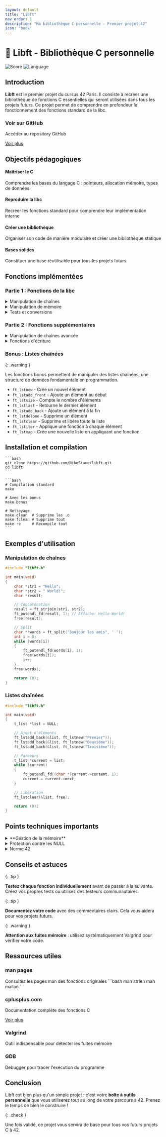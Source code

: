 ```yaml
---
layout: default
title: "Libft"
nav_order: 1
description: "Ma bibliothèque C personnelle - Premier projet 42"
icon: "book"
---
```


# 🔷 Libft - Bibliothèque C personnelle

![Score](https://img.shields.io/badge/Score-120%2F100-success)
![Language](https://img.shields.io/badge/Language-C-blue)

## Introduction

**Libft** est le premier projet du cursus 42 Paris. Il consiste à recréer une bibliothèque de fonctions C essentielles qui seront utilisées dans tous les projets futurs. Ce projet permet de comprendre en profondeur le fonctionnement des fonctions standard de la libc.

<div class="project-card">
  <h3>Voir sur GitHub</h3>
  <p>Accéder au repository GitHub</p>
  <a href="https://github.com/NikoStano/libft" class="btn btn-primary">Voir plus</a>
</div>

## Objectifs pédagogiques

<div class="steps-container">
  <div class="step">
  <h4>Maîtriser le C</h4>
  <p>Comprendre les bases du langage C : pointeurs, allocation mémoire, types de données</p>
</div>

  <div class="step">
  <h4>Reproduire la libc</h4>
  <p>Recréer les fonctions standard pour comprendre leur implémentation interne</p>
</div>

  <div class="step">
  <h4>Créer une bibliothèque</h4>
  <p>Organiser son code de manière modulaire et créer une bibliothèque statique</p>
</div>

  <div class="step">
  <h4>Bases solides</h4>
  <p>Constituer une base réutilisable pour tous les projets futurs</p>
</div>
</div>

## Fonctions implémentées

### Partie 1 : Fonctions de la libc

<details>
<summary>Manipulation de chaînes</summary>

- `ft_strlen` - Calcule la longueur d'une chaîne
  - `ft_strchr` - Recherche un caractère dans une chaîne
  - `ft_strrchr` - Recherche la dernière occurrence d'un caractère
  - `ft_strncmp` - Compare deux chaînes sur n caractères
  - `ft_strnstr` - Recherche une sous-chaîne dans une chaîne
  - `ft_strlcpy` - Copie une chaîne de manière sécurisée
  - `ft_strlcat` - Concatène deux chaînes de manière sécurisée
</details>

<details>
<summary>Manipulation de mémoire</summary>

- `ft_memset` - Remplit une zone mémoire avec un octet
  - `ft_bzero` - Met à zéro une zone mémoire
  - `ft_memcpy` - Copie une zone mémoire
  - `ft_memmove` - Copie une zone mémoire (gère le chevauchement)
  - `ft_memchr` - Recherche un octet dans une zone mémoire
  - `ft_memcmp` - Compare deux zones mémoire
  - `ft_calloc` - Alloue et initialise une zone mémoire
</details>

<details>
<summary>Tests et conversions</summary>

- `ft_isalpha` - Teste si un caractère est alphabétique
  - `ft_isdigit` - Teste si un caractère est un chiffre
  - `ft_isalnum` - Teste si un caractère est alphanumérique
  - `ft_isascii` - Teste si un caractère est ASCII
  - `ft_isprint` - Teste si un caractère est imprimable
  - `ft_toupper` - Convertit en majuscule
  - `ft_tolower` - Convertit en minuscule
  - `ft_atoi` - Convertit une chaîne en entier
</details>

### Partie 2 : Fonctions supplémentaires

<details>
<summary>Manipulation de chaînes avancée</summary>

- `ft_substr` - Extrait une sous-chaîne
  - `ft_strjoin` - Concatène deux chaînes (allocation)
  - `ft_strtrim` - Supprime des caractères aux extrémités
  - `ft_split` - Découpe une chaîne selon un délimiteur
  - `ft_itoa` - Convertit un entier en chaîne
  - `ft_strmapi` - Applique une fonction à chaque caractère
  - `ft_striteri` - Itère sur une chaîne avec une fonction
</details>

<details>
<summary>Fonctions d'écriture</summary>

- `ft_putchar_fd` - Écrit un caractère sur un fd
  - `ft_putstr_fd` - Écrit une chaîne sur un fd
  - `ft_putendl_fd` - Écrit une chaîne + retour ligne sur un fd
  - `ft_putnbr_fd` - Écrit un nombre sur un fd
</details>

### Bonus : Listes chaînées

{: .warning }
>
Les fonctions bonus permettent de manipuler des listes chaînées, une structure de données fondamentale en programmation.

- `ft_lstnew` - Crée un nouvel élément
- `ft_lstadd_front` - Ajoute un élément au début
- `ft_lstsize` - Compte le nombre d'éléments
- `ft_lstlast` - Retourne le dernier élément
- `ft_lstadd_back` - Ajoute un élément à la fin
- `ft_lstdelone` - Supprime un élément
- `ft_lstclear` - Supprime et libère toute la liste
- `ft_lstiter` - Applique une fonction à chaque élément
- `ft_lstmap` - Crée une nouvelle liste en appliquant une fonction

## Installation et compilation

<div class="tabs-container">
  <div class="tab-buttons"></div>
  <div id="clone" class="tab-content">

    ```bash
    git clone https://github.com/NikoStano/libft.git
    cd libft
    ```
  </div>
  <div id="compilation" class="tab-content">

    ```bash
    # Compilation standard
    make

    # Avec les bonus
    make bonus

    # Nettoyage
    make clean  # Supprime les .o
    make fclean # Supprime tout
    make re     # Recompile tout
    ```
  </div>
</div>
</div>

## Exemples d'utilisation

### Manipulation de chaînes

```c
#include "libft.h"

int main(void)
{
    char *str1 = "Hello";
    char *str2 = " World!";
    char *result;

    // Concaténation
    result = ft_strjoin(str1, str2);
    ft_putendl_fd(result, 1); // Affiche: Hello World!
    free(result);

    // Split
    char **words = ft_split("Bonjour les amis", ' ');
    int i = 0;
    while (words[i])
    {
        ft_putendl_fd(words[i], 1);
        free(words[i]);
        i++;
    }
    free(words);

    return (0);
}
```

### Listes chaînées

```c
#include "libft.h"

int main(void)
{
    t_list *list = NULL;

    // Ajout d'éléments
    ft_lstadd_back(&list, ft_lstnew("Premier"));
    ft_lstadd_back(&list, ft_lstnew("Deuxième"));
    ft_lstadd_back(&list, ft_lstnew("Troisième"));

    // Parcours
    t_list *current = list;
    while (current)
    {
        ft_putendl_fd((char *)current->content, 1);
        current = current->next;
    }

    // Libération
    ft_lstclear(&list, free);

    return (0);
}
```

## Points techniques importants

<details>
<summary>**Gestion de la mémoire**</summary>

  - Toujours vérifier les retours de `malloc`
  - Libérer toute mémoire allouée
  - Utiliser Valgrind pour détecter les fuites
  ```bash
    valgrind --leak-check=full ./program
  ```
</details>

  <details>
<summary>Protection contre les NULL</summary>

Toutes les fonctions doivent gérer les pointeurs NULL

  ```c
    char *ft_strdup(const char *s)
    {
        if (!s)
            return (NULL);
        // ... reste du code
    }
  ```
</details>

  <details>
<summary>Norme 42</summary>

  - Maximum 25 lignes par fonction
  - Maximum 5 fonctions par fichier
  - Respect strict de la Norminette

  ```bash
    norminette *.c *.h
  ```
</details>

## Conseils et astuces

{: .tip }
>
**Testez chaque fonction individuellement** avant de passer à la suivante. Créez vos propres tests ou utilisez des testeurs communautaires.

{: .tip }
>
**Documentez votre code** avec des commentaires clairs. Cela vous aidera pour vos projets futurs.

{: .warning }
>
**Attention aux fuites mémoire** : utilisez systématiquement Valgrind pour vérifier votre code.

## Ressources utiles

<div class="card-container">
  <div class="project-card">
  <h3>man pages</h3>
  <p>Consultez les pages man des fonctions originales
  ```bash
    man strlen
    man malloc
  ```</p>
</div>

  <div class="project-card">
  <h3>cplusplus.com</h3>
  <p>Documentation complète des fonctions C</p>
  <a href="https://cplusplus.com/reference/cstring/" class="btn btn-primary">Voir plus</a>
</div>

  <div class="project-card">
  <h3>Valgrind</h3>
  <p>Outil indispensable pour détecter les fuites mémoire</p>
</div>

  <div class="project-card">
  <h3>GDB</h3>
  <p>Debugger pour tracer l'exécution du programme</p>
</div>
</div>

## Conclusion

Libft est bien plus qu'un simple projet : c'est votre **boîte à outils personnelle** que vous utiliserez tout au long de votre parcours à 42. Prenez le temps de bien le construire !

{: .check }
>
Une fois validé, ce projet vous servira de base pour tous vos futurs projets C à 42.
